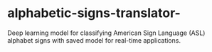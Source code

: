 # alphabetic-signs-translator-
Deep learning model for classifying American Sign Language (ASL) alphabet signs with saved model for real-time applications.
